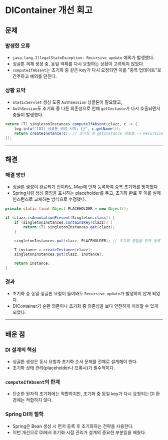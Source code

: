 # DIContainer 개선 회고

## 문제

### 발생한 오류
- `java.lang.IllegalStateException: Recursive update` 예외가 발생했다.
- 싱글톤 객체 생성 중, 동일 객체를 다시 요청하는 상황이 고려되지 않았다.
- `computeIfAbsent`는 초기화 중 같은 key가 다시 요청되면 이를 "중복 업데이트"로 간주하고 예외를 던진다.

### 상황 요약
- `StaticServlet` 생성 도중 `AuthSession` 싱글톤이 필요했고,
- `AuthSession`도 초기화 중 다른 의존성으로 인해 `getInstance`가 다시 호출되면서 충돌이 발생했다.

```java
return (T) singletonInstances.computeIfAbsent(clazz, c -> {
    log.info("[DI] 싱글톤 생성 시작: {}", c.getName());
    return createInstance(c); // 초기화 중 getInstance 재호출 -> Recursive update 발생
});
```
---

## 해결

### 해결 방안
- 싱글톤 생성이 완료되기 전이라도 Map에 먼저 등록하여 중복 초기화를 방지했다.
- Spring처럼 생성 중임을 표시하는 placeholder를 두고, 초기화 완료 후 이를 실제 인스턴스로 교체하는 방식으로 수정했다.

```java
private static final Object PLACEHOLDER = new Object();

if (clazz.isAnnotationPresent(Singleton.class)) {
    if (singletonInstances.containsKey(clazz)) {
        return (T) singletonInstances.get(clazz);
    }

    singletonInstances.put(clazz, PLACEHOLDER); // 초기화 중임을 먼저 등록

    T instance = createInstance(clazz);
    singletonInstances.put(clazz, instance);

    return instance;
}

```
### 결과
- 초기화 중 동일 싱글톤 요청이 들어와도 `Recursive update`가 발생하지 않게 되었다.
- DIContainer가 순환 의존이나 초기화 중 의존성을 보다 안전하게 처리할 수 있게 되었다.

---

## 배운 점

### DI 설계의 핵심
- 싱글톤 생성은 동시 요청과 초기화 순서 문제를 전제로 설계해야 한다.
- 초기화 상태 관리(placeholder나 프록시)가 필수적이다.

### `computeIfAbsent`의 한계
- 단순한 원자적 초기화에는 적합하지만, 초기화 중 동일 key가 다시 요청되는 DI 환경에는 적합하지 않다.

### Spring DI의 철학
- Spring은 Bean 생성 시 먼저 등록 후 초기화하는 전략을 사용한다.
- 이번 개선으로 DI에서 초기화 시점 관리가 설계의 중요한 부분임을 배웠다.

